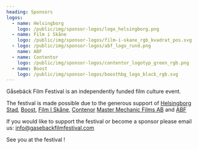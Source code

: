 ```yaml
---
heading: Sponsors
logos:
  - name: Helsingborg
    logo: /public/img/sponsor-logos/logo_helsingborg.png
  - name: Film i Skåne
    logo: /public/img/sponsor-logos/film-i-skane_rgb_kvadrat_pos.svg
  - logo: /public/img/sponsor-logos/abf_logo_rund.png
    name: ABF
  - name: Contentor
    logo: /public/img/sponsor-logos/contentor_logotyp_green_rgb.png
  - name: Boost
    logo: /public/img/sponsor-logos/boosthbg_logo_black_rgb.svg
---
```

Gåsebäck Film Festival is an independently funded film culture event. 

The festival is made possible due to the generous support of [Helsingborg Stad](https://helsingborg.se/), [Boost](https://boosthbg.se/), [Film I Skåne](https://filmiskane.se/sv/), [Contenor](https://contentor.se/) [Master Mechanic Films AB](http://mastermechanicfilms.com/) and [ABF](https://www.abf.se/)

If you would like to support the festival or become a sponsor please email us: info@gasebackfilmfestival.com

See you at the festival !